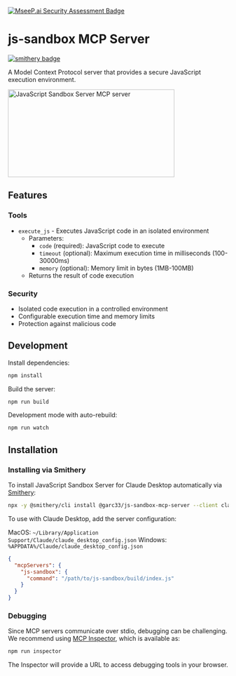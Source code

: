 [![MseeP.ai Security Assessment Badge](https://mseep.net/pr/garc33-js-sandbox-mcp-server-badge.png)](https://mseep.ai/app/garc33-js-sandbox-mcp-server)

# js-sandbox MCP Server

[![smithery badge](https://smithery.ai/badge/@garc33/js-sandbox-mcp-server)](https://smithery.ai/server/@garc33/js-sandbox-mcp-server)

A Model Context Protocol server that provides a secure JavaScript execution environment.

<a href="https://glama.ai/mcp/servers/agatnhlgki">
  <img width="380" height="200" src="https://glama.ai/mcp/servers/agatnhlgki/badge" alt="JavaScript Sandbox Server MCP server" />
</a>

## Features

### Tools
- `execute_js` - Executes JavaScript code in an isolated environment
  - Parameters:
    - `code` (required): JavaScript code to execute
    - `timeout` (optional): Maximum execution time in milliseconds (100-30000ms)
    - `memory` (optional): Memory limit in bytes (1MB-100MB)
  - Returns the result of code execution

### Security
- Isolated code execution in a controlled environment
- Configurable execution time and memory limits
- Protection against malicious code

## Development

Install dependencies:
```bash
npm install
```

Build the server:
```bash
npm run build
```

Development mode with auto-rebuild:
```bash
npm run watch
```

## Installation

### Installing via Smithery

To install JavaScript Sandbox Server for Claude Desktop automatically via [Smithery](https://smithery.ai/server/@garc33/js-sandbox-mcp-server):

```bash
npx -y @smithery/cli install @garc33/js-sandbox-mcp-server --client claude
```

To use with Claude Desktop, add the server configuration:

MacOS: `~/Library/Application Support/Claude/claude_desktop_config.json`
Windows: `%APPDATA%/Claude/claude_desktop_config.json`

```json
{
  "mcpServers": {
    "js-sandbox": {
      "command": "/path/to/js-sandbox/build/index.js"
    }
  }
}
```

### Debugging

Since MCP servers communicate over stdio, debugging can be challenging. We recommend using [MCP Inspector](https://github.com/modelcontextprotocol/inspector), which is available as:

```bash
npm run inspector
```

The Inspector will provide a URL to access debugging tools in your browser.